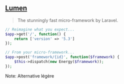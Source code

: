 ## [Lumen](https://lumen.laravel.com/)

> The stunningly fast micro-framework by Laravel.

```php
// Reimagine what you expect...
$app->get('/', function() {
	return ['version' => '5.3']
});

// From your micro-framework...
$app->post('framework/{id}', function($framework) {
	$this->dispatch(new Energy($framework));
});
```

Note:
Alternative légère